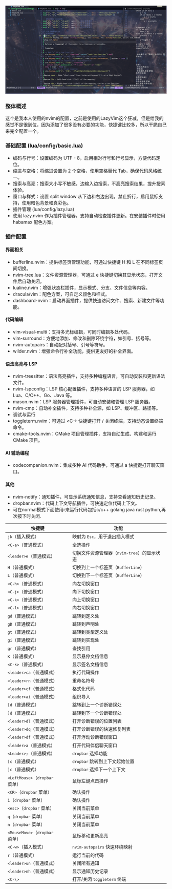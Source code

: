 ![nvim](https://github.com/NexusXian/githubImg/blob/master/nvim/nvim.png)	



### 整体概述
这个是我本人使用的nvim的配置，之前是使用的LazyVim这个狂减，但是给我的感觉不是很到位，因为添加了很多没有必要的功能，快捷键比较多，所以干脆自己来完全配置一个。

### 基础配置 (lua/config/basic.lua)
- 编码与行号：设置编码为 UTF - 8，启用相对行号和行号显示，方便代码定位。
- 缩进与空格：将缩进设置为 2 个空格，使用空格替代 Tab，确保代码风格统一。
- 搜索与高亮：搜索大小写不敏感，边输入边搜索，不高亮搜索结果，提升搜索体验。
- 窗口与样式：设置 split window 从下边和右边出现，禁止折行，启用鼠标支持，使用暗色背景和真彩色。
- 插件管理 (lua/config/lazy.lua)
- 使用 lazy.nvim 作为插件管理器，支持自动检查插件更新。在安装插件时使用 habamax 配色方案。
### 插件配置

#### 界面相关
- bufferline.nvim：提供标签页管理功能，可通过快捷键 H 和 L 在不同标签页间切换。
- nvim-tree.lua：文件资源管理器，可通过 <leader>e 快捷键切换其显示状态，打开文件后自动关闭。
- lualine.nvim：增强状态栏插件，显示模式、分支、文件信息等内容。
- dracula/vim：配色方案，可自定义颜色和样式。
- dashboard-nvim：启动界面插件，提供快速访问文件、搜索、新建文件等功能。
#### 代码编辑
- vim-visual-multi：支持多光标编辑，可同时编辑多处代码。
- vim-surround：方便地添加、修改和删除环绕字符，如引号、括号等。
- nvim-autopairs：自动配对括号、引号等符号。
- wilder.nvim：增强命令行补全功能，提供更友好的补全界面。
#### 语法高亮与 LSP
- nvim-treesitter：语法高亮插件，支持多种编程语言，可自动安装和更新语法文件。
- nvim-lspconfig：LSP 核心配置插件，支持多种语言的 LSP 服务器，如 Lua、C/C++、Go、Java 等。
- mason.nvim：LSP 服务器管理插件，可自动安装和管理 LSP 服务器。
- nvim-cmp：自动补全插件，支持多种补全源，如 LSP、缓冲区、路径等。
- 调试与运行
- toggleterm.nvim：可通过 <C-\> 快捷键打开 / 关闭终端，支持动态设置终端命令。
- cmake-tools.nvim：CMake 项目管理插件，支持自动生成、构建和运行 CMake 项目。
#### AI 辅助编程
- codecompanion.nvim：集成多种 AI 代码助手，可通过 <leader>a 快捷键打开聊天窗口。
#### 其他
- nvim-notify：通知插件，可显示系统通知信息，支持查看通知历史记录。
- dropbar.nvim：代码上下文导航插件，可快速定位代码上下文。
- 可在normal模式下面使用r来运行代码包括c/c++ golang java rust python,再次按下时关闭.






| 快捷键 | 功能 |
| --- | --- |
| `jk`（插入模式） | 映射为 `Esc`，用于退出插入模式 |
| `<C-a>`（普通模式） | 全选操作 |
| `<leader>e`（普通模式） | 切换文件资源管理器（`nvim-tree`）的显示状态 |
| `H`（普通模式） | 切换到上一个标签页（`BufferLine`） |
| `L`（普通模式） | 切换到下一个标签页（`BufferLine`） |
| `<C-h>`（普通模式） | 向左切换窗口 |
| `<C-j>`（普通模式） | 向下切换窗口 |
| `<C-k>`（普通模式） | 向上切换窗口 |
| `<C-l>`（普通模式） | 向右切换窗口 |
| `gd`（普通模式） | 跳转到定义处 |
| `gD`（普通模式） | 跳转到声明处 |
| `gt`（普通模式） | 跳转到类型定义处 |
| `gi`（普通模式） | 跳转到实现处 |
| `gr`（普通模式） | 查找引用 |
| `K`（普通模式） | 显示悬停文档信息 |
| `<C-k>`（普通模式） | 显示签名文档信息 |
| `<leader>ca`（普通模式） | 执行代码操作 |
| `<leader>rn`（普通模式） | 重命名符号 |
| `<leader>cf`（普通模式） | 格式化代码 |
| `<leader>ai`（普通模式） | 组织导入 |
| `[d`（普通模式） | 跳转到上一个诊断错误处 |
| `]d`（普通模式） | 跳转到下一个诊断错误处 |
| `<leader>dl`（普通模式） | 打开诊断错误的位置列表 |
| `<leader>dq`（普通模式） | 打开诊断错误的快速修复列表 |
| `<leader>df`（普通模式） | 打开浮动诊断错误窗口 |
| `<leader>a`（普通模式） | 打开代码伴侣聊天窗口 |
| `<Leader>;`（普通模式） | `dropbar` 选择功能 |
| `[c`（普通模式） | `dropbar` 跳转到上下文起始位置 |
| `]c`（普通模式） | `dropbar` 选择下一个上下文 |
| `<LeftMouse>`（`dropbar` 菜单） | 鼠标左键点击操作 |
| `<CR>`（`dropbar` 菜单） | 确认操作 |
| `i`（`dropbar` 菜单） | 确认操作 |
| `<esc>`（`dropbar` 菜单） | 关闭当前菜单 |
| `q`（`dropbar` 菜单） | 关闭当前菜单 |
| `n`（`dropbar` 菜单） | 关闭当前菜单 |
| `<MouseMove>`（`dropbar` 菜单） | 鼠标移动更新高亮 |
| `<C-w>`（插入模式） | `nvim-autopairs` 快速环绕映射 |
| `r`（普通模式） | 运行当前的代码 |
| `<leader>un`（普通模式） | 关闭所有通知 |
| `<leader>nh`（普通模式） | 显示通知历史记录 |
| `<C-\>` | 打开/关闭 `toggleterm` 终端 |
